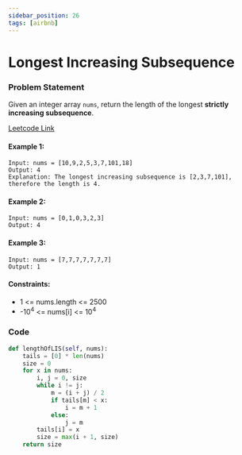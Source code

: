 ```yaml
---
sidebar_position: 26
tags: [airbnb]
---
```


# Longest Increasing Subsequence

### Problem Statement

Given an integer array `nums`, return the length of the longest **strictly increasing subsequence**.

[Leetcode Link](https://leetcode.com/problems/longest-increasing-subsequence/)

#### Example 1:

```
Input: nums = [10,9,2,5,3,7,101,18]
Output: 4
Explanation: The longest increasing subsequence is [2,3,7,101], therefore the length is 4.
```

#### Example 2:

```
Input: nums = [0,1,0,3,2,3]
Output: 4
```

#### Example 3:

```
Input: nums = [7,7,7,7,7,7,7]
Output: 1
```

#### Constraints:

- 1 <= nums.length <= 2500
- -10<sup>4</sup> <= nums[i] <= 10<sup>4</sup>

### Code

```python title="Python"
def lengthOfLIS(self, nums):
    tails = [0] * len(nums)
    size = 0
    for x in nums:
        i, j = 0, size
        while i != j:
            m = (i + j) / 2
            if tails[m] < x:
                i = m + 1
            else:
                j = m
        tails[i] = x
        size = max(i + 1, size)
    return size
```
